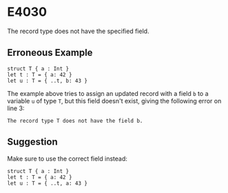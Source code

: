 # E4030

The record type does not have the specified field.

## Erroneous Example

```moonbit
struct T { a : Int }
let t : T = { a: 42 }
let u : T = { ..t, b: 43 }
```

The example above tries to assign an updated record with a field `b`
to a variable `u` of type `T`, but this field doesn't exist,
giving the following error on line 3:

```
The record type T does not have the field b.
```

## Suggestion

Make sure to use the correct field instead:

```moonbit
struct T { a : Int }
let t : T = { a: 42 }
let u : T = { ..t, a: 43 }
```
